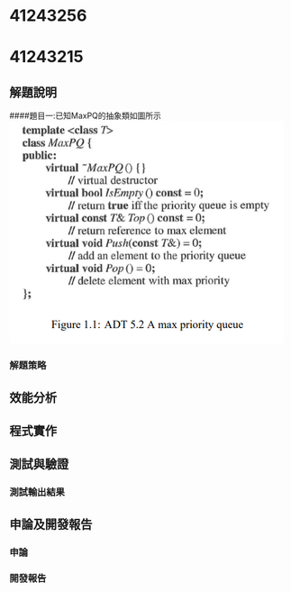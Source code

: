 # 41243256
# 41243215
## 解題說明
####題目一:已知MaxPQ的抽象類如圖所示  
![Not_Found](/homework/report_image/PQ.png)
### 解題策略
## 效能分析
## 程式實作
## 測試與驗證
### 測試輸出結果
## 申論及開發報告
### 申論
### 開發報告
